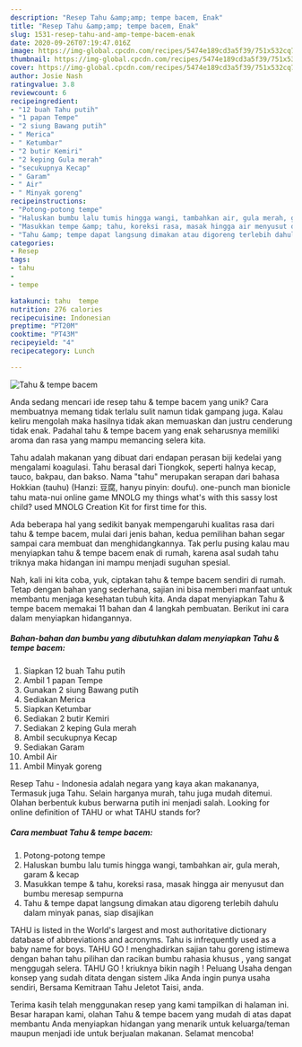 ```yaml
---
description: "Resep Tahu &amp;amp; tempe bacem, Enak"
title: "Resep Tahu &amp;amp; tempe bacem, Enak"
slug: 1531-resep-tahu-and-amp-tempe-bacem-enak
date: 2020-09-26T07:19:47.016Z
image: https://img-global.cpcdn.com/recipes/5474e189cd3a5f39/751x532cq70/tahu-tempe-bacem-foto-resep-utama.jpg
thumbnail: https://img-global.cpcdn.com/recipes/5474e189cd3a5f39/751x532cq70/tahu-tempe-bacem-foto-resep-utama.jpg
cover: https://img-global.cpcdn.com/recipes/5474e189cd3a5f39/751x532cq70/tahu-tempe-bacem-foto-resep-utama.jpg
author: Josie Nash
ratingvalue: 3.8
reviewcount: 6
recipeingredient:
- "12 buah Tahu putih"
- "1 papan Tempe"
- "2 siung Bawang putih"
- " Merica"
- " Ketumbar"
- "2 butir Kemiri"
- "2 keping Gula merah"
- "secukupnya Kecap"
- " Garam"
- " Air"
- " Minyak goreng"
recipeinstructions:
- "Potong-potong tempe"
- "Haluskan bumbu lalu tumis hingga wangi, tambahkan air, gula merah, garam &amp; kecap"
- "Masukkan tempe &amp; tahu, koreksi rasa, masak hingga air menyusut dan bumbu meresap sempurna"
- "Tahu &amp; tempe dapat langsung dimakan atau digoreng terlebih dahulu dalam minyak panas, siap disajikan"
categories:
- Resep
tags:
- tahu
- 
- tempe

katakunci: tahu  tempe 
nutrition: 276 calories
recipecuisine: Indonesian
preptime: "PT20M"
cooktime: "PT43M"
recipeyield: "4"
recipecategory: Lunch

---
```



![Tahu &amp; tempe bacem](https://img-global.cpcdn.com/recipes/5474e189cd3a5f39/751x532cq70/tahu-tempe-bacem-foto-resep-utama.jpg)

Anda sedang mencari ide resep tahu &amp; tempe bacem yang unik? Cara membuatnya memang tidak terlalu sulit namun tidak gampang juga. Kalau keliru mengolah maka hasilnya tidak akan memuaskan dan justru cenderung tidak enak. Padahal tahu &amp; tempe bacem yang enak seharusnya memiliki aroma dan rasa yang mampu memancing selera kita.

Tahu adalah makanan yang dibuat dari endapan perasan biji kedelai yang mengalami koagulasi. Tahu berasal dari Tiongkok, seperti halnya kecap, tauco, bakpau, dan bakso. Nama &#34;tahu&#34; merupakan serapan dari bahasa Hokkian (tauhu) (Hanzi: 豆腐, hanyu pinyin: doufu). one-punch man bionicle tahu mata-nui online game MNOLG my things what&#39;s with this sassy lost child? used MNOLG Creation Kit for first time for this.

Ada beberapa hal yang sedikit banyak mempengaruhi kualitas rasa dari tahu &amp; tempe bacem, mulai dari jenis bahan, kedua pemilihan bahan segar sampai cara membuat dan menghidangkannya. Tak perlu pusing kalau mau menyiapkan tahu &amp; tempe bacem enak di rumah, karena asal sudah tahu triknya maka hidangan ini mampu menjadi suguhan spesial.


Nah, kali ini kita coba, yuk, ciptakan tahu &amp; tempe bacem sendiri di rumah. Tetap dengan bahan yang sederhana, sajian ini bisa memberi manfaat untuk membantu menjaga kesehatan tubuh kita. Anda dapat menyiapkan Tahu &amp; tempe bacem memakai 11 bahan dan 4 langkah pembuatan. Berikut ini cara dalam menyiapkan hidangannya.

<!--inarticleads1-->

##### Bahan-bahan dan bumbu yang dibutuhkan dalam menyiapkan Tahu &amp; tempe bacem:

1. Siapkan 12 buah Tahu putih
1. Ambil 1 papan Tempe
1. Gunakan 2 siung Bawang putih
1. Sediakan  Merica
1. Siapkan  Ketumbar
1. Sediakan 2 butir Kemiri
1. Sediakan 2 keping Gula merah
1. Ambil secukupnya Kecap
1. Sediakan  Garam
1. Ambil  Air
1. Ambil  Minyak goreng


Resep Tahu - Indonesia adalah negara yang kaya akan makananya, Termasuk juga Tahu. Selain harganya murah, tahu juga mudah ditemui. Olahan berbentuk kubus berwarna putih ini menjadi salah. Looking for online definition of TAHU or what TAHU stands for? 

<!--inarticleads2-->

##### Cara membuat Tahu &amp; tempe bacem:

1. Potong-potong tempe
1. Haluskan bumbu lalu tumis hingga wangi, tambahkan air, gula merah, garam &amp; kecap
1. Masukkan tempe &amp; tahu, koreksi rasa, masak hingga air menyusut dan bumbu meresap sempurna
1. Tahu &amp; tempe dapat langsung dimakan atau digoreng terlebih dahulu dalam minyak panas, siap disajikan


TAHU is listed in the World&#39;s largest and most authoritative dictionary database of abbreviations and acronyms. Tahu is infrequently used as a baby name for boys. TAHU GO ! menghadirkan sajian tahu goreng istimewa dengan bahan tahu pilihan dan racikan bumbu rahasia khusus , yang sangat menggugah selera. TAHU GO ! kriuknya bikin nagih ! Peluang Usaha dengan konsep yang sudah ditata dengan sistem Jika Anda ingin punya usaha sendiri, Bersama Kemitraan Tahu Jeletot Taisi, anda. 

Terima kasih telah menggunakan resep yang kami tampilkan di halaman ini. Besar harapan kami, olahan Tahu &amp; tempe bacem yang mudah di atas dapat membantu Anda menyiapkan hidangan yang menarik untuk keluarga/teman maupun menjadi ide untuk berjualan makanan. Selamat mencoba!
